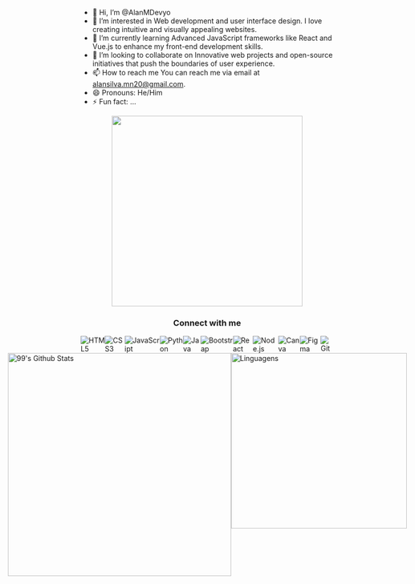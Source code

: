 - 👋 Hi, I’m @AlanMDevyo
- 👀 I’m interested in Web development and user interface design. I love creating intuitive and visually appealing websites.
- 🌱 I’m currently learning Advanced JavaScript frameworks like React and Vue.js to enhance my front-end development skills.
- 💞️ I’m looking to collaborate on Innovative web projects and open-source initiatives that push the boundaries of user experience.
- 📫 How to reach me You can reach me via email at alansilva.mn20@gmail.com.
- 😄 Pronouns: He/Him
- ⚡ Fun fact: ...


<div align="center">
   <img height="380em" src="https://user-images.githubusercontent.com/70382532/138322189-2db8df52-9dcb-40a0-88a8-c365466bd33d.gif"/>
</div>

<h3 align="center">
  Connect with me
</h3>
<div style="display: flex; justify-content: center;">
    <img src="https://img.shields.io/badge/HTML5-E34F26?style=for-the-badge&logo=html5&logoColor=white" alt="HTML5">
    <img src="https://img.shields.io/badge/CSS3-1572B6?style=for-the-badge&logo=css3&logoColor=white" alt="CSS3">
    <img src="https://img.shields.io/badge/JavaScript-323330?style=for-the-badge&logo=javascript&logoColor=F7DF1E" alt="JavaScript">
    <img src="https://img.shields.io/badge/Python-14354C?style=for-the-badge&logo=python&logoColor=white" alt="Python">
    <img src="https://img.shields.io/badge/Java-ED8B00?style=for-the-badge&logo=openjdk&logoColor=white" alt="Java">
    <img src="https://img.shields.io/badge/Bootstrap-563D7C?style=for-the-badge&logo=bootstrap&logoColor=white" alt="Bootstrap">
    <img src="https://img.shields.io/badge/React-20232A?style=for-the-badge&logo=react&logoColor=61DAFB" alt="React">
    <img src="https://img.shields.io/badge/Node.js-43853D?style=for-the-badge&logo=node.js&logoColor=white" alt="Node.js">
    <img src="https://img.shields.io/badge/Canva-%2300C4CC.svg?&style=for-the-badge&logo=Canva&logoColor=white" alt="Canva">
    <img src="https://img.shields.io/badge/Figma-F24E1E?style=for-the-badge&logo=figma&logoColor=white" alt="Figma">
    <img src="https://img.shields.io/badge/GIT-E44C30?style=for-the-badge&logo=git&logoColor=white" alt="Git">
</div>


<div style="display: flex; justify-content: center;">
  <a href="https://github.com/AlanMDevyo">
    <img src="https://github-readme-stats.vercel.app/api?username=AlanMDevyo&bg_color=30,F0ABBD,D1B3CF,AFBFE0&title_color=fff&text_color=fff" style="width: 445px; height: auto;" alt="99's Github Stats">
  </a>
  <a href="https://github.com/AlanMDevyo">
    <img src="https://github-readme-stats.vercel.app/api/top-langs/?username=AAlanMDevyo&layout=compact&langs_count=7&theme=default&bg_color=30,F0ABBD,D1B3CF,AFBFE0&title_color=fff&text_color=fff" style="width: 350px; height: auto;" alt="Linguagens">
  </a>
</div>

<!---
AlanMDevyo/AlanMDevyo is a ✨ special ✨ repository because its `README.md` (this file) appears on your GitHub profile.
You can click the Preview link to take a look at your changes.
--->
